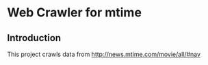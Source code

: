 # Web Crawler for mtime

## Introduction

This project crawls data from http://news.mtime.com/movie/all/#nav
